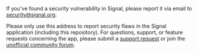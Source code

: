 If you've found a security vulnerability in Signal, please report it via email to
<security@signal.org>.

Please only use this address to report security flaws in the Signal application (including this
repository). For questions, support, or feature requests concerning the app, please submit a
[support request][] or join the [unofficial community forum][].

[support request]: https://support.signal.org/hc/requests/new
[unofficial community forum]: https://community.signalusers.org/
